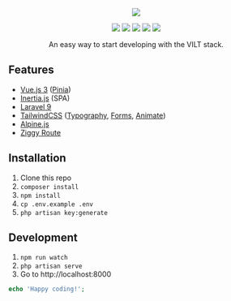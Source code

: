 <p align="center">
    <img src="https://user-images.githubusercontent.com/19103498/168256464-76356d9a-a679-45c6-9993-e5be7be5c1ee.png">
</p>

<p align="center">
    <img src="https://img.shields.io/badge/Vue.js-v3-32a87d?style=flat&logo=vue.js">
    <img src="https://img.shields.io/badge/Inertia.js-v0.6.0-c852ff?style=flat&logo=inertia.js">
    <img src="https://img.shields.io/badge/Laravel-v9-FF2D20?style=flat&logo=laravel">
    <img src="https://img.shields.io/badge/TailwindCSS-v3-05acff?style=flat&logo=tailwindcss">
    <img src="https://img.shields.io/badge/Alpine.js-v3-4bbdbf?style=flat&logo=alpine.js">
</p>

<p align="center">
    An easy way to start developing with the VILT stack.
</p>

## Features
- [Vue.js 3](https://vuejs.org/) ([Pinia](https://pinia.vuejs.org/))
- [Inertia.js](https://inertiajs.com/) (SPA)
- [Laravel 9](https://laravel.com/)
- [TailwindCSS](https://tailwindcss.com/) ([Typography](https://github.com/tailwindlabs/tailwindcss-typography), [Forms](https://github.com/tailwindlabs/tailwindcss-forms), [Animate](https://github.com/jamiebuilds/tailwindcss-animate))
- [Alpine.js](https://alpinejs.dev/)
- [Ziggy Route](https://github.com/tighten/ziggy)

## Installation

1. Clone this repo
2. `composer install`
3. `npm install`
4. `cp .env.example .env`
5. `php artisan key:generate`

## Development

1. `npm run watch`
2. `php artisan serve`
3. Go to http://localhost:8000

```php
echo 'Happy coding!';
```

